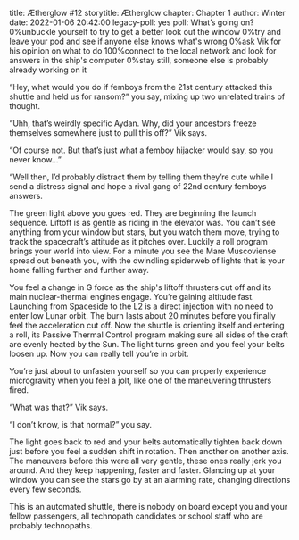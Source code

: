 title: Ætherglow #12
storytitle: Ætherglow 
chapter: Chapter 1
author: Winter
date: 2022-01-06 20:42:00
legacy-poll: yes
poll: What’s going on?
      0%unbuckle yourself to try to get a better look out the window
      0%try and leave your pod and see if anyone else knows what's wrong
      0%ask Vik for his opinion on what to do
      100%connect to the local network and look for answers in the ship's computer
      0%stay still, someone else is probably already working on it

“Hey, what would you do if femboys from the 21st century attacked this shuttle and held us for ransom?” you say, mixing up two unrelated trains of thought.

“Uhh, that’s weirdly specific Aydan. Why, did your ancestors freeze themselves somewhere just to pull this off?” Vik says.

“Of course not. But that’s just what a femboy hijacker would say, so you never know…”

“Well then, I’d probably distract them by telling them they’re cute while I send a distress signal and hope a rival gang of 22nd century femboys answers.

The green light above you goes red. They are beginning the launch sequence. Liftoff is as gentle as riding in the elevator was. You can’t see anything from your window but stars, but you watch them move, trying to track the spacecraft’s attitude as it pitches over. Luckily a roll program brings your world into view. For a minute you see the Mare Muscoviense spread out beneath you, with the dwindling spiderweb of lights that is your home falling further and further away.

You feel a change in G force as the ship's liftoff thrusters cut off and its main nuclear-thermal engines engage.  You’re gaining altitude fast. Launching from Spaceside to the L2 is a direct injection with no need to enter low Lunar orbit. The burn lasts about 20 minutes before you finally feel the acceleration cut off. Now the shuttle is orienting itself and entering a roll, its Passive Thermal Control program making sure all sides of the craft are evenly heated by the Sun. The light turns green and you feel your belts loosen up. Now you can really tell you’re in orbit.

You’re just about to unfasten yourself so you can properly experience microgravity when you feel a jolt, like one of the maneuvering thrusters fired.

“What was that?” Vik says.

“I don’t know, is that normal?” you say.

The light goes back to red and your belts automatically tighten back down just before you feel a sudden shift in rotation. Then another on another axis. The maneuvers before this were all very gentle, these ones really jerk you around. And they keep happening, faster and faster. Glancing up at your window you can see the stars go by at an alarming rate, changing directions every few seconds.

This is an automated shuttle, there is nobody on board except you and your fellow passengers, all technopath candidates or school staff who are probably technopaths.

